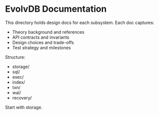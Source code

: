 # EvolvDB Documentation

This directory holds design docs for each subsystem. Each doc captures:
- Theory background and references
- API contracts and invariants
- Design choices and trade-offs
- Test strategy and milestones

Structure:
- storage/
- sql/
- exec/
- index/
- txn/
- wal/
- recovery/

Start with storage.
